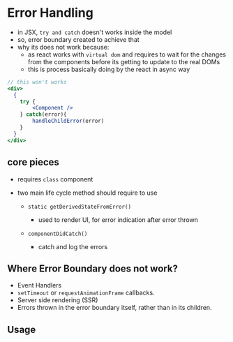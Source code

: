 # Error Handling

- in JSX, `try and catch` doesn't works inside the model
- so, error boundary created to achieve that
- why its does not work because:
  - as react works with `virtual dom` and requires to wait for the changes from the components before its getting to update to the real DOMs
  - this is process basically doing by the react in async way

```jsx
// this won't works
<div>
  {
    try {
        <Component />
    } catch(error){
        handleChildError(error)
    }
  }
</div>
```

## core pieces

- requires `class` component
- two main life cycle method should require to use

  - `static getDerivedStateFromError()`

    - used to render UI, for error indication after error thrown

  - `componentDidCatch()`

    - catch and log the errors

## Where Error Boundary does not work?

- Event Handlers
- `setTimeout` or `requestAnimationFrame` callbacks.
- Server side rendering (SSR)
- Errors thrown in the error boundary itself, rather than in its children.

## Usage
